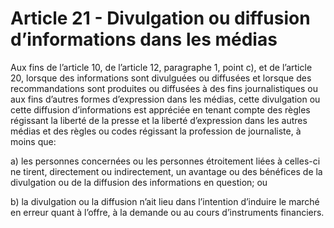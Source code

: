 # Article 21 - Divulgation ou diffusion d’informations dans les médias


Aux fins de l’article 10, de l’article 12, paragraphe 1, point c), et de l’article 20, lorsque des informations sont divulguées ou diffusées et lorsque des recommandations sont produites ou diffusées à des fins journalistiques ou aux fins d’autres formes d’expression dans les médias, cette divulgation ou cette diffusion d’informations est appréciée en tenant compte des règles régissant la liberté de la presse et la liberté d’expression dans les autres médias et des règles ou codes régissant la profession de journaliste, à moins que:

a) les personnes concernées ou les personnes étroitement liées à celles-ci ne tirent, directement ou indirectement, un avantage ou des bénéfices de la divulgation ou de la diffusion des informations en question; ou

b) la divulgation ou la diffusion n’ait lieu dans l’intention d’induire le marché en erreur quant à l’offre, à la demande ou au cours d’instruments financiers.
